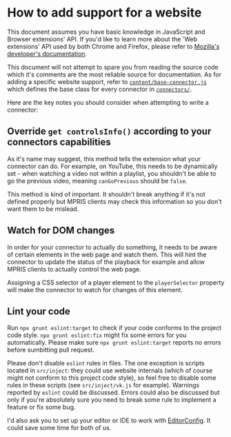 # How to add support for a website

This document assumes you have basic knowledge in JavaScript and Browser
extensions' API. If you'd like to learn more about the 'Web extensions' API
used by both Chrome and Firefox, please refer to [Mozilla's developer's
documentation](https://developer.mozilla.org/en-US/docs/Mozilla/Add-ons/WebExtensions).

This document will not attempt to spare you from reading the source code which
it's comments are the most reliable source for documentation. As for adding
a specific website support, refer to
[`content/base-connector.js`](content/base-connector.js) which defines the base
class for every connector in [`connectors/`](connectors/).

Here are the key notes you should consider when attempting to write
a connector:

## Override `get controlsInfo()` according to your connectors capabilities

As it's name may suggest, this method tells the extension what your connector
can do. For example, on YouTube, this needs to be dynamically set - when
watching a video not within a playlist, you shouldn't be able to go the
previous video, meaning `canGoPrevious` should be `false`.

This method is kind of important. It shouldn't break anything if it's not
defined properly but MPRIS clients may check this information so you don't want
them to be mislead.

## Watch for DOM changes

In order for your connector to actually do something, it needs to be aware of
certain elements in the web page and watch them. This will hint the connector
to update the status of the playback for example and allow MPRIS clients to
actually control the web page.

Assigning a CSS selector of a player element to the `playerSelector` property
will make the connector to watch for changes of this element.

## Lint your code

Run `npx grunt eslint:target` to check if your code conforms to the project code style.
`npx grunt eslint:fix` might fix some errors for you automatically. Please make sure
`npx grunt eslint:target` reports no errors before sumbitting pull request.

Please don't disable `eslint` rules in files. The one exception is scripts located
in `src/inject`: they could use website internals (which of course might not conform
to this project code style), so feel free to disable some rules in these scripts
(see `src/inject/vk.js` for example). Warnings reported by `eslint` could be
discussed. Errors could also be discussed but only if you're absolutely sure
you need to break some rule to implement a feature or fix some bug.

I'd also ask you to set up your editor or IDE to work with [EditorConfig](https://editorconfig.org/).
It could save some time for both of us.
